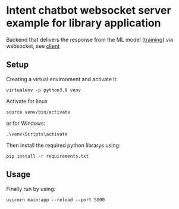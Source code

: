 # Intent chatbot websocket server example for library application
Backend that delivers the response from the ML model ([training](https://github.com/mal2/python-chatbot-training)) via websocket, see [client](https://github.com/mal2/python-chatbot-client)
## Setup
Creating a virtual environment and activate it:
```
virtualenv -p python3.9 venv
```
Activate for linux
```
source venv/bin/activate
```
or for Windows:
```
.\venv\Scripts\activate
```
Then install the required python librarys using:
```
pip install -r requirements.txt
```
## Usage
Finally run by using:
```
uvicorn main:app --reload --port 5000
```
